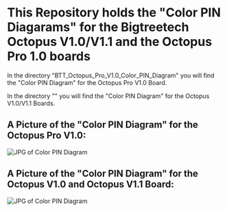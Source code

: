 # This Repository holds the "Color PIN Diagarams" for the Bigtreetech Octopus V1.0/V1.1 and the Octopus Pro 1.0 boards


In the directory "BTT_Octopus_Pro_V1.0_Color_PIN_Diagram" you will find the "Color PIN Diagram" for the Octopus Pro V1.0 Board.

In the directory "" you will find the "Color PIN Diagram" for the Octopus V1.0/V1.1 Boards.

## A Picture of the "Color PIN Diagram" for the Octopus Pro V1.0:

![JPG of Color PIN Diagram](/BTT_Octopus_Pro_V1.0_Color_PIN_Diagram/BIGTREETECH-Octopus-Pro-V1.0-color-PIN-V2.0.jpg)


## A Picture of the "Color PIN Diagram" for the Octopus V1.0 and Octopus V1.1 Board:


![JPG of Color PIN Diagram](/BTT_Octopus_V1.1_Color_PIN_Diagram/BIGTREETECH-Octopus-1.1-color-PIN.jpg)